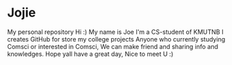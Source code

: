 # Jojie
My personal repository
Hi :) 
My name is Joe I'm a CS-student of KMUTNB 
I creates GitHub for store my college projects 
Anyone who currently studying Comsci or interested in Comsci, We can make friend and sharing info and knowledges.
Hope yall have a great day, Nice to meet U :)
